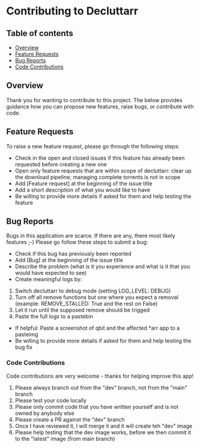 # **Contributing to Decluttarr**

## Table of contents
- [Overview](#overview)
- [Feature Requests](#feature--requests)
- [Bug Reports](#bug--reports)
- [Code Contributions](#code--contributions)

## Overview
Thank you for wanting to contribute to this project.
The below provides guidance how you can propose new features, raise bugs, or contribute with code.

## Feature Requests
To raise a new feature request, please go through the following steps:
- Check in the open and closed issues if this feature has already been requested before creating a new one
- Open only feature requests that are within scope of decluttarr: clear up the download pipeline; managing complete torrents is not in scope
- Add [Feature request] at the beginning of the issue title
- Add a short description of what you would like to have
- Be willing to provide more details if asked for them and help testing the feature

## Bug Reports
Bugs in this application are scarce. If there are any, there most likely features ;-)
Please go follow these steps to submit a bug:
- Check if this bug has previously been reported
- Add [Bug] at the beginning of the issue title
- Describe the problem (what is it you experience and what is it that you would have expected to see)
- Create meaningful logs by:
1) Switch decluttarr to debug mode (setting LOG_LEVEL: DEBUG)
2) Turn off all remove functions but one where you expect a removal (example: REMOVE_STALLED: True and the rest on False)
3) Let it run until the supposed remove should be trigged
4) Paste the full logs to a pastebin
- If helpful: Paste a screenshot of qbit and the affected *arr app to a pasteimg
- Be willing to provide more details if asked for them and help testing the bug fix

### Code Contributions
Code contributions are very welcome - thanks for helping improve this app!
1) Please always branch out from the "dev" branch, not from the "main" branch
2) Please test your code locally
3) Please only commit code that you have written yourself and is not owned by anybody else
4) Please create a PR against the "dev" branch
5) Once I have reviewed it, I will merge it and it will create teh "dev" image
6) Please help testing that the dev image works, before we then commit it to the "latest" image (from main branch)
